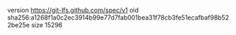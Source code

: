 version https://git-lfs.github.com/spec/v1
oid sha256:a1268f1a0c2ec3914b99e77d7fab001bea31f78cb3fe51ecafbaf98b522be25e
size 15296
